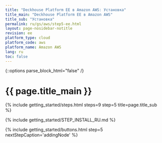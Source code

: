 ```yaml
---
title: "Deckhouse Platform EE в Amazon AWS: Установка"
title_main: "Deckhouse Platform EE в Amazon AWS"
title_sub: "Установка"
permalink: ru/gs/aws/step5-ee.html
layout: page-nosidebar-notitle
revision: ee
platform_type: cloud
platform_code: aws
platform_name: Amazon AWS
lang: ru
toc: false
---
```


<link rel="stylesheet" type="text/css" href='{{ assets["getting-started.css"].digest_path }}' />
<script type="text/javascript" src='{{ assets["getting-started.js"].digest_path }}'></script>

{::options parse_block_html="false" /}

<h1 class="docs__title">{{ page.title_main }}</h1>
{% include getting_started/steps.html steps=9 step=5 title=page.title_sub %}

{% include getting_started/STEP_INSTALL_RU.md %}

{% include getting_started/buttons.html step=5 nextStepCaption='addingNode' %}
